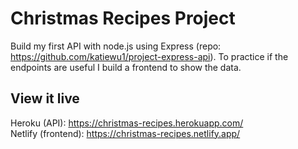 # Christmas Recipes Project

Build my first API with node.js using Express (repo: https://github.com/katiewu1/project-express-api).
To practice if the endpoints are useful I build a frontend to show the data.

## View it live

Heroku (API): https://christmas-recipes.herokuapp.com/ \
Netlify (frontend): https://christmas-recipes.netlify.app/
